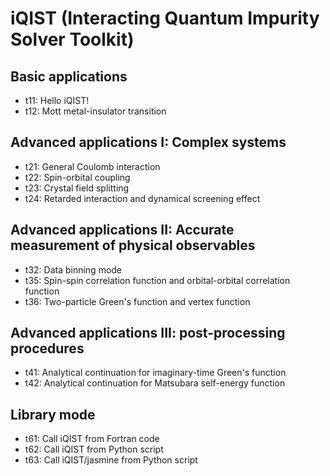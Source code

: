 # iQIST (Interacting Quantum Impurity Solver Toolkit)

## Basic applications

* t11: Hello iQIST!
* t12: Mott metal-insulator transition

## Advanced applications I: Complex systems

* t21: General Coulomb interaction
* t22: Spin-orbital coupling
* t23: Crystal field splitting
* t24: Retarded interaction and dynamical screening effect

## Advanced applications II: Accurate measurement of physical observables

* t32: Data binning mode
* t35: Spin-spin correlation function and orbital-orbital correlation function
* t36: Two-particle Green's function and vertex function

## Advanced applications III: post-processing procedures

* t41: Analytical continuation for imaginary-time Green's function
* t42: Analytical continuation for Matsubara self-energy function

## Library mode

* t61: Call iQIST from Fortran code
* t62: Call iQIST from Python script
* t63: Call iQIST/jasmine from Python script
